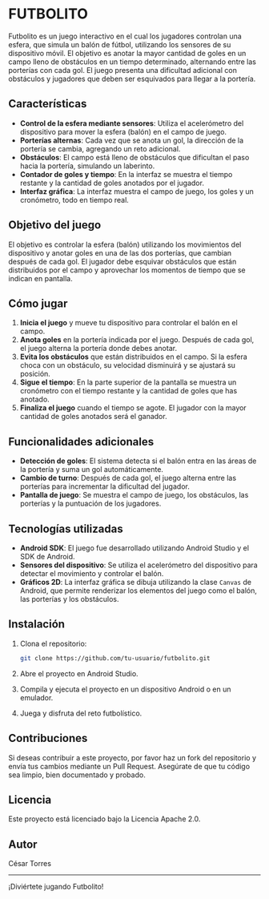 # FUTBOLITO

Futbolito es un juego interactivo en el cual los jugadores controlan una esfera, que simula un balón de fútbol, utilizando los sensores de su dispositivo móvil. El objetivo es anotar la mayor cantidad de goles en un campo lleno de obstáculos en un tiempo determinado, alternando entre las porterías con cada gol. El juego presenta una dificultad adicional con obstáculos y jugadores que deben ser esquivados para llegar a la portería.

## Características

- **Control de la esfera mediante sensores**: Utiliza el acelerómetro del dispositivo para mover la esfera (balón) en el campo de juego.
- **Porterías alternas**: Cada vez que se anota un gol, la dirección de la portería se cambia, agregando un reto adicional.
- **Obstáculos**: El campo está lleno de obstáculos que dificultan el paso hacia la portería, simulando un laberinto.
- **Contador de goles y tiempo**: En la interfaz se muestra el tiempo restante y la cantidad de goles anotados por el jugador.
- **Interfaz gráfica**: La interfaz muestra el campo de juego, los goles y un cronómetro, todo en tiempo real.

## Objetivo del juego

El objetivo es controlar la esfera (balón) utilizando los movimientos del dispositivo y anotar goles en una de las dos porterías, que cambian después de cada gol. El jugador debe esquivar obstáculos que están distribuidos por el campo y aprovechar los momentos de tiempo que se indican en pantalla. 

## Cómo jugar

1. **Inicia el juego** y mueve tu dispositivo para controlar el balón en el campo.
2. **Anota goles** en la portería indicada por el juego. Después de cada gol, el juego alterna la portería donde debes anotar.
3. **Evita los obstáculos** que están distribuidos en el campo. Si la esfera choca con un obstáculo, su velocidad disminuirá y se ajustará su posición.
4. **Sigue el tiempo**: En la parte superior de la pantalla se muestra un cronómetro con el tiempo restante y la cantidad de goles que has anotado.
5. **Finaliza el juego** cuando el tiempo se agote. El jugador con la mayor cantidad de goles anotados será el ganador.

## Funcionalidades adicionales

- **Detección de goles**: El sistema detecta si el balón entra en las áreas de la portería y suma un gol automáticamente.
- **Cambio de turno**: Después de cada gol, el juego alterna entre las porterías para incrementar la dificultad del jugador.
- **Pantalla de juego**: Se muestra el campo de juego, los obstáculos, las porterías y la puntuación de los jugadores.

## Tecnologías utilizadas

- **Android SDK**: El juego fue desarrollado utilizando Android Studio y el SDK de Android.
- **Sensores del dispositivo**: Se utiliza el acelerómetro del dispositivo para detectar el movimiento y controlar el balón.
- **Gráficos 2D**: La interfaz gráfica se dibuja utilizando la clase `Canvas` de Android, que permite renderizar los elementos del juego como el balón, las porterías y los obstáculos.

## Instalación

1. Clona el repositorio:

    ```bash
    git clone https://github.com/tu-usuario/futbolito.git
    ```

2. Abre el proyecto en Android Studio.

3. Compila y ejecuta el proyecto en un dispositivo Android o en un emulador.

4. Juega y disfruta del reto futbolístico.

## Contribuciones

Si deseas contribuir a este proyecto, por favor haz un fork del repositorio y envía tus cambios mediante un Pull Request. Asegúrate de que tu código sea limpio, bien documentado y probado.

## Licencia

Este proyecto está licenciado bajo la Licencia Apache 2.0.

## Autor

César Torres

---

¡Diviértete jugando Futbolito!
